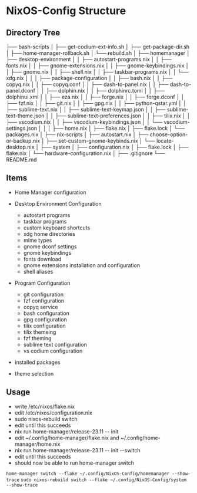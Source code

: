# NixOS-Config Structure

## Directory Tree
├── bash-scripts
│	├── get-codium-ext-info.sh
│	├── get-package-dir.sh
│	├── home-manager-rollback.sh
│	└── rebuild.sh
│
├── homemanager
│	├── desktop-environment
│	│	├── autostart-programs.nix
│	│	├── fonts.nix
│	│	├── gnome-extensions.nix
│	│	├── gnome-keybindings.nix
│	│	├── gnome.nix
│	│	├── shell.nix
│	│	├── taskbar-programs.nix
│	│	└── xdg.nix
│	│
│	├── package-configuration
│	│	├── bash.nix
│	│	├── copyq.nix
│	│	├── copyq.conf
│	│	├── dash-to-panel.nix
│	│	├── dash-to-panel.dconf
│	│	├── dolphin.nix
│	│	├── dolphinrc.toml
│	│	├── dolphinui.xml
│	│	├── eza.nix
│	│	├── forge.nix
│	│	├── forge.dconf
│	│	├── fzf.nix
│	│	├── git.nix
│	│	├── gpg.nix
│	│	├── python-qstar.yml
│	│	├── sublime-text.nix
│	│	├── sublime-text-keymap.json
│	│	├── sublime-text-theme.json
│	│	├── sublime-text-preferences.json
│	│	├── tilix.nix
│	│	├── vscodium.nix
│	│	├── vscodium-keybindings.json
│	│	└── vscodium-settings.json
│	│
│	├── home.nix
│	├── flake.nix
│	├── flake.lock
│	└── packages.nix
│
├── nix-scripts
│	├── autostart.nix
│	├── choose-option-or-backup.nix
│	├── set-custom-gnome-keybinds.nix
│	└── locate-desktop.nix
│
├── system
│	├── configuration.nix
│	├── flake.lock
│	├── flake.nix
│	└── hardware-configuration.nix
│
├── .gitignore
└── README.md

## Items
- Home Manager configuration

- Desktop Environment Configuration
	- autostart programs
	- taskbar programs
	- custom keyboard shortcuts
	- xdg home directories
	- mime types
	- gnome dconf settings
	- gnome keybindings
	- fonts download
	- gnome extensions installation and configuration
	- shell aliases

- Program Configuration
	- git configuration
	- fzf configuration
	- copyq service
	- bash configuration
	- gpg configuration
	- tilix configuration
	- tilix themeing
	- fzf theming
	- sublime text configuration
	- vs codium configuration

- installed packages
- theme selection

## Usage

- write /etc/nixos/flake.nix
- edit /etc/nixos/configuration.nix
- sudo nixos-rebuild switch
- edit until this succeeds
- nix run home-manager/release-23.11 -- init
- edit ~/.config/home-manager/flake.nix and ~/.config/home-manager/home.nix
- nix run home-manager/release-23.11 -- init --switch
- edit until this succeeds
- should now be able to run home-manager switch


`home-manager switch --flake ~/.config/NixOS-Config/homemanager --show-trace`
`sudo nixos-rebuild switch --flake ~/.config/NixOS-Config/system --show-trace`